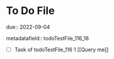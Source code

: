 # To Do File

due:: 2022-09-04

metadatafield:: todoTestFile_116_18

- [ ] Task of todoTestFile_116 1 [[Query me]]
